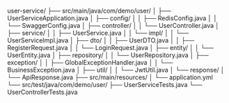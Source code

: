 user-service/
├── src/main/java/com/demo/user/
│   ├── UserServiceApplication.java
│   ├── config/
│   │   ├── RedisConfig.java
│   │   └── SwaggerConfig.java
│   ├── controller/
│   │   └── UserController.java
│   ├── service/
│   │   ├── UserService.java
│   │   └── impl/
│   │       └── UserServiceImpl.java
│   ├── dto/
│   │   ├── UserDTO.java
│   │   ├── RegisterRequest.java
│   │   └── LoginRequest.java
│   ├── entity/
│   │   └── UserEntity.java
│   ├── repository/
│   │   └── UserRepository.java
│   ├── exception/
│   │   ├── GlobalExceptionHandler.java
│   │   └── BusinessException.java
│   ├── util/
│   │   └── JwtUtil.java
│   └── response/
│       └── ApiResponse.java
├── src/main/resources/
│   └── application.yml
└── src/test/java/com/demo/user/
├── UserServiceTests.java
└── UserControllerTests.java
